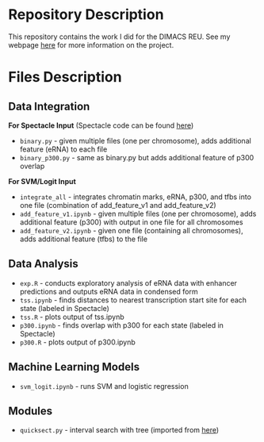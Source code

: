 # Repository Description
This repository contains the work I did for the DIMACS REU. See my webpage [here](http://reu.dimacs.rutgers.edu/~albertk/) for more information on the project.

# Files Description

## Data Integration
**For Spectacle Input** (Spectacle code can be found [here](https://github.com/jiminsong/Spectacle))
- `binary.py` - given multiple files (one per chromosome), adds additional feature (eRNA) to each file
- `binary_p300.py` - same as binary.py but adds additional feature of p300 overlap

**For SVM/Logit Input**
- `integrate_all` - integrates chromatin marks, eRNA, p300, and tfbs into one file (combination of add_feature_v1 and add_feature_v2)
 - `add_feature_v1.ipynb` - given multiple files (one per chromosome), adds additional feature (p300) with output in one file for all chromosomes
 - `add_feature_v2.ipynb` - given one file (containing all chromosomes), adds additional feature (tfbs) to the file

## Data Analysis 
- `exp.R` - conducts exploratory analysis of eRNA data with enhancer predictions and outputs eRNA data in condensed form
- `tss.ipynb` - finds distances to nearest transcription start site for each state (labeled in Spectacle)
 - `tss.R` - plots output of tss.ipynb
- `p300.ipynb` - finds overlap with p300 for each state (labeled in Spectacle)
 - `p300.R` - plots output of p300.ipynb

## Machine Learning Models
- `svm_logit.ipynb` - runs SVM and logistic regression

## Modules
- `quicksect.py` - interval search with tree (imported from [here](https://github.com/brentp/quicksect)) 